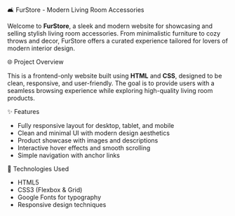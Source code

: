 🛋️ FurStore - Modern Living Room Accessories

Welcome to **FurStore**, a sleek and modern website for showcasing and selling stylish living room accessories. From minimalistic furniture to cozy throws and decor, FurStore offers a curated experience tailored for lovers of modern interior design.

🌐 Project Overview

This is a frontend-only website built using **HTML** and **CSS**, designed to be clean, responsive, and user-friendly. The goal is to provide users with a seamless browsing experience while exploring high-quality living room products.

✨ Features

- Fully responsive layout for desktop, tablet, and mobile
- Clean and minimal UI with modern design aesthetics
- Product showcase with images and descriptions
- Interactive hover effects and smooth scrolling
- Simple navigation with anchor links

🔧 Technologies Used

- HTML5
- CSS3 (Flexbox & Grid)
- Google Fonts for typography
- Responsive design techniques



